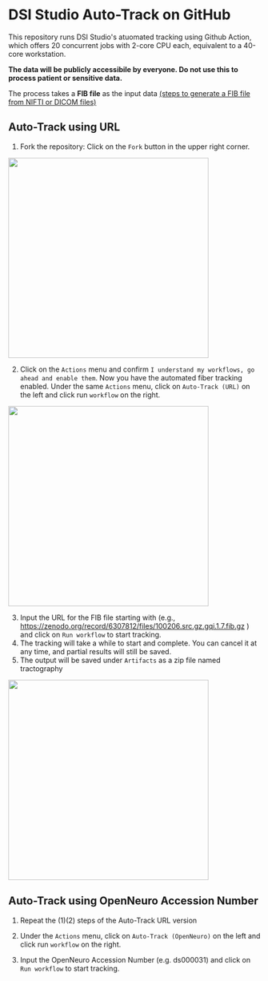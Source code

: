 # DSI Studio Auto-Track on GitHub

This repository runs DSI Studio's atuomated tracking using Github Action, which offers 20 concurrent jobs with 2-core CPU each, equivalent to a 40-core workstation. 

**The data will be publicly accessibile by everyone. Do not use this to process patient or sensitive data.**

The process takes a **FIB file** as the input data [(steps to generate a FIB file from NIFTI or DICOM files)](https://dsi-studio.labsolver.org/doc/gui_t1.html)

## Auto-Track using URL

1. Fork the repository: Click on the `Fork` button in the upper right corner.

<img src="https://user-images.githubusercontent.com/275569/157118034-8a28b553-fa86-4a5c-a542-b65b36793c63.png" width=400>

2. Click on the `Actions` menu and confirm `I understand my workflows, go ahead and enable them`. Now you have the automated fiber tracking enabled. Under the same `Actions` menu, click on `Auto-Track (URL)` on the left and click run `workflow` on the right.

<img src="https://user-images.githubusercontent.com/275569/157118122-cca1dc7f-4767-43f7-b450-f73744ca3934.png" width=400>

3. Input the URL for the FIB file starting with (e.g.,  https://zenodo.org/record/6307812/files/100206.src.gz.gqi.1.7.fib.gz ) and click on `Run workflow` to start tracking.
4. The tracking will take a while to start and complete. You can cancel it at any time, and partial results will still be saved.
5. The output will be saved under `Artifacts` as a zip file named tractography

<img src="https://user-images.githubusercontent.com/275569/157118239-969e137a-f103-47ed-a1b9-fe6d134fc2e4.png" width=400>


## Auto-Track using OpenNeuro Accession Number

1. Repeat the (1)(2) steps of the Auto-Track URL version

2. Under the `Actions` menu, click on `Auto-Track (OpenNeuro)` on the left and click run `workflow` on the right.

3. Input the OpenNeuro Accession Number (e.g. ds000031) and click on `Run workflow` to start tracking.





